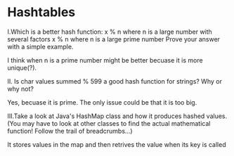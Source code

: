 # Hashtables

I.Which is a better hash function:
x % n where n is a large number with several factors
x % n where n is a large prime number Prove your answer with a simple example.

I think when n is a prime number might be better becuase it is more unique(?).

II. Is char values summed % 599 a good hash function for strings? Why or why not?

Yes, becuase it is prime. The only issue could be that it is too big.

III.Take a look at Java's HashMap class and how it produces hashed values. 
(You may have to look at other classes to find the actual mathematical function! Follow the trail of breadcrumbs...)

It stores values in the map and then retrives the value when its key is called
